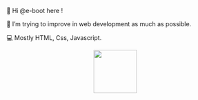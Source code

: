 🤖 Hi @e-boot here !


👀  I’m trying to improve in web development as much as possible.

💻 Mostly HTML, Css, Javascript.

<div id="header" align="center">
  <img src="https://media.giphy.com/media/M9gbBd9nbDrOTu1Mqx/giphy.gif" width="100"/>
</div>
